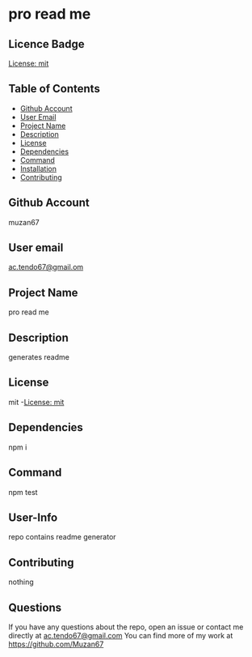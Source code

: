 
# pro read me

## Licence Badge
[License: mit](https://img.shields.io/badge/License-MIT-yellow.svg)

## Table of Contents

- [Github Account](#GithubAccount)
- [User Email](#UserEmail)
- [Project Name](#ProjectName)
- [Description](#Description)
- [License](#License)
- [Dependencies](#Dependencies)
- [Command](#Command)
- [Installation](#Installation)
- [Contributing](#Contributing)
   
## Github Account
muzan67

## User email
ac.tendo67@gmail.om
        
## Project Name
pro read me

## Description
generates readme

## License
mit
-[License: mit](https://img.shields.io/badge/License-MIT-yellow.svg)

## Dependencies
npm i

## Command
npm test

## User-Info
repo contains readme generator

## Contributing
nothing

## Questions
 If you have any questions about the repo, open an issue or contact me directly at ac.tendo67@gmail.com You can find more of my work at https://github.com/Muzan67
